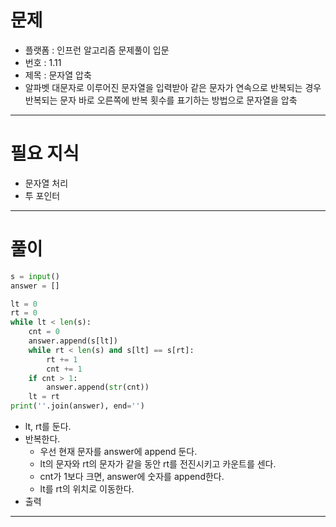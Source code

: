 # 문제
- 플랫폼 : 인프런 알고리즘 문제풀이 입문
- 번호 : 1.11
- 제목 : 문자열 압축
- 알파벳 대문자로 이루어진 문자열을 입력받아 같은 문자가 연속으로 반복되는 경우 반복되는 문자 바로 오른쪽에 반복 횟수를 표기하는 방법으로
문자열을 압축

---

# 필요 지식
- 문자열 처리
- 투 포인터

---

# 풀이
```python
s = input()
answer = []

lt = 0
rt = 0
while lt < len(s):
    cnt = 0
    answer.append(s[lt])
    while rt < len(s) and s[lt] == s[rt]:
        rt += 1
        cnt += 1
    if cnt > 1:
        answer.append(str(cnt))
    lt = rt
print(''.join(answer), end='')
```
- lt, rt를 둔다.
- 반복한다.
  - 우선 현재 문자를 answer에 append 둔다.
  - lt의 문자와 rt의 문자가 같을 동안 rt를 전진시키고 카운트를 센다.
  - cnt가 1보다 크면, answer에 숫자를 append한다.
  - lt를 rt의 위치로 이동한다.
- 출력

---

